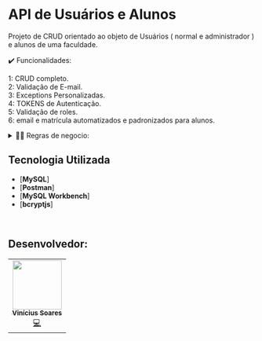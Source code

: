 # API de Usuários e Alunos

Projeto de CRUD orientado ao objeto de Usuários ( normal e administrador ) e alunos de uma faculdade.

  <summary>✔️ Funcionalidades:</summary>
      <p align="justify">
      1: CRUD completo.<br>
      <!-- 2: Recuperação de senha por email<br> -->
      <!-- 3: Envio de email ao cadastrar usuario<br> -->
      <!-- 4: Validação de cpf<br> -->
      2: Validação de E-mail.<br>
      <!-- 6: Validação de datas<br> -->
      3: Exceptions Personalizadas.<br>
      4: TOKENS de Autenticação. <br>
      5: Validação de roles. <br>
      6: email e matrícula automatizados e padronizados para alunos.
      <!-- 9: Documentação com swagger <br> -->
      
  </details>

   <details>
  <summary>👨‍💼 Regras de negocio:</summary>
      <p align="justify">
      1: O usuario com acesso de administrador pode inserir, recuperar dados de todas as páginas. <br>
      <!-- 2: O usuario com acesso de Treinamento pode recuperar dados das páginas relacionadas a Treinamentos.<br> -->
      <!-- 3: O usuario com acesso de Skills pode recuperar dados das páginas relacionadas a Skills. <br> -->
      <!-- 4: O usuario com acesso de treinamento e skills  pode recuperar dados das páginas relacionadas a Skills e treinamentos.<br> -->
      2: Somente um administrador pode cadastrar um novo usuário.<br>
      3: Usuários padrões podem fazer requisições de busca de todos os alunos. <br>
      4: Atualizações e deleções são pelo próprio usuário e/ou aluno.
  </details>

## Tecnologia Utilizada

- [**MySQL**]
- [**Postman**]
- [**MySQL Workbench**]
- [**bcryptjs**]

<br>

## Desenvolvedor:

<table>
    <tr>
        <td align="center"><a href="https://github.com/KyuaKun"><img src="https://i.imgur.com/5vCpoRY.jpg" width="100px;" alt=""/><br /><sub><b>Vinícius Soares</b></sub></a><br /><a href="" title="Code">💻</a></td>
    </tr>
</table>
